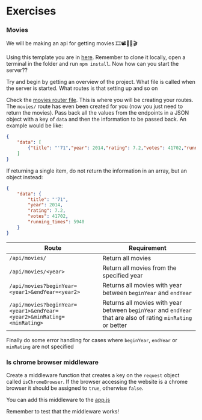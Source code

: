 # Exercises

### Movies

We will be making an api for getting movies 🎞📽🎥🎦🎬

Using this template you are in [here](./). Remember to clone it locally, open a terminal in the folder and run `npm install`. Now how can you start the server??

Try and begin by getting an overview of the project. What file is called when the server is started. What routes is that setting up and so on

Check the [movies router file](./src/backend/api/movies-router.js). This is where you will be creating your routes. The `movies/` route has even been created for you (now you just need to return the movies). Pass back all the values from the endpoints in a JSON object with a key of `data` and then the information to be passed back. An example would be like:

```json
{
    "data": [
        {"title": "'71","year": 2014,"rating": 7.2,"votes": 41702,"running_times": 5940}
    ]
}
```

If returning a single item, do not return the information in an array, but an object instead:

```json
{
    "data": {
        "title": "'71",
        "year": 2014,
        "rating": 7.2,
        "votes": 41702,
        "running_times": 5940
    }
}
```

|Route|Requirement|
|---|---|
| `/api/movies/` | Return all movies |
| `/api/movies/<year>` | Return all movies from the specified year  |
| `/api/movies?beginYear=<year1>&endYear=<year2>` | Returns all movies with year between `beginYear` and `endYear`  |
| `/api/movies?beginYear=<year1>&endYear=<year2>&minRating=<minRating>` | Returns all movies with year between `beginYear` and `endYear` that are also of rating `minRating` or better |

Finally do some error handling for cases where `beginYear`, `endYear` or `minRating` are not specified

### Is chrome browser middleware

Create a middleware function that creates a key on the `request` object called `isChromeBrowser`. If the browser accessing the website is a chrome browser it should be assigned to `true`, otherwise `false`.

You can add this middleware to the [app.js](./exercise-template/src/backend/app.js)

Remember to test that the middleware works!
